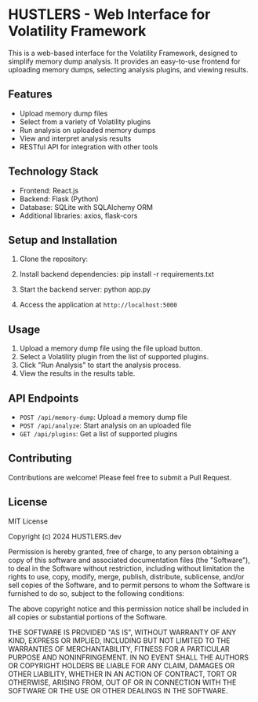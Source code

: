 # HUSTLERS - Web Interface for Volatility Framework

This is a web-based interface for the Volatility Framework, designed to simplify memory dump analysis. It provides an easy-to-use frontend for uploading memory dumps, selecting analysis plugins, and viewing results.

## Features

- Upload memory dump files
- Select from a variety of Volatility plugins
- Run analysis on uploaded memory dumps
- View and interpret analysis results
- RESTful API for integration with other tools

## Technology Stack

- Frontend: React.js
- Backend: Flask (Python)
- Database: SQLite with SQLAlchemy ORM
- Additional libraries: axios, flask-cors

## Setup and Installation

1. Clone the repository:

2. Install backend dependencies: 
pip install -r requirements.txt

3. Start the backend server:
python app.py

4. Access the application at `http://localhost:5000`

## Usage

1. Upload a memory dump file using the file upload button.
2. Select a Volatility plugin from the list of supported plugins.
3. Click "Run Analysis" to start the analysis process.
4. View the results in the results table.

## API Endpoints

- `POST /api/memory-dump`: Upload a memory dump file
- `POST /api/analyze`: Start analysis on an uploaded file
- `GET /api/plugins`: Get a list of supported plugins

## Contributing

Contributions are welcome! Please feel free to submit a Pull Request.

## License

MIT License

Copyright (c) 2024 HUSTLERS.dev

Permission is hereby granted, free of charge, to any person obtaining a copy
of this software and associated documentation files (the "Software"), to deal
in the Software without restriction, including without limitation the rights
to use, copy, modify, merge, publish, distribute, sublicense, and/or sell
copies of the Software, and to permit persons to whom the Software is
furnished to do so, subject to the following conditions:

The above copyright notice and this permission notice shall be included in all
copies or substantial portions of the Software.

THE SOFTWARE IS PROVIDED "AS IS", WITHOUT WARRANTY OF ANY KIND, EXPRESS OR
IMPLIED, INCLUDING BUT NOT LIMITED TO THE WARRANTIES OF MERCHANTABILITY,
FITNESS FOR A PARTICULAR PURPOSE AND NONINFRINGEMENT. IN NO EVENT SHALL THE
AUTHORS OR COPYRIGHT HOLDERS BE LIABLE FOR ANY CLAIM, DAMAGES OR OTHER
LIABILITY, WHETHER IN AN ACTION OF CONTRACT, TORT OR OTHERWISE, ARISING FROM,
OUT OF OR IN CONNECTION WITH THE SOFTWARE OR THE USE OR OTHER DEALINGS IN THE
SOFTWARE.

